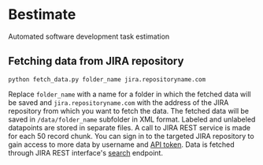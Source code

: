# Bestimate
Automated software development task estimation

## Fetching data from JIRA repository
```
python fetch_data.py folder_name jira.repositoryname.com
```
Replace `folder_name` with a name for a folder in which the fetched data will be saved and `jira.repositoryname.com` with the address of the JIRA repository from which you want to fetch the data. The fetched data will be saved in `/data/folder_name` subfolder in XML format. Labeled and unlabeled datapoints are stored in separate files. A call to JIRA REST service is made for each 50 record chunk. You can sign in to the targeted JIRA repository to gain access to more data by username and [API token](https://confluence.atlassian.com/cloud/api-tokens-938839638.html). Data is fetched through JIRA REST interface's [search](https://developer.atlassian.com/cloud/jira/platform/rest/#api-api-2-search-get) endpoint.
